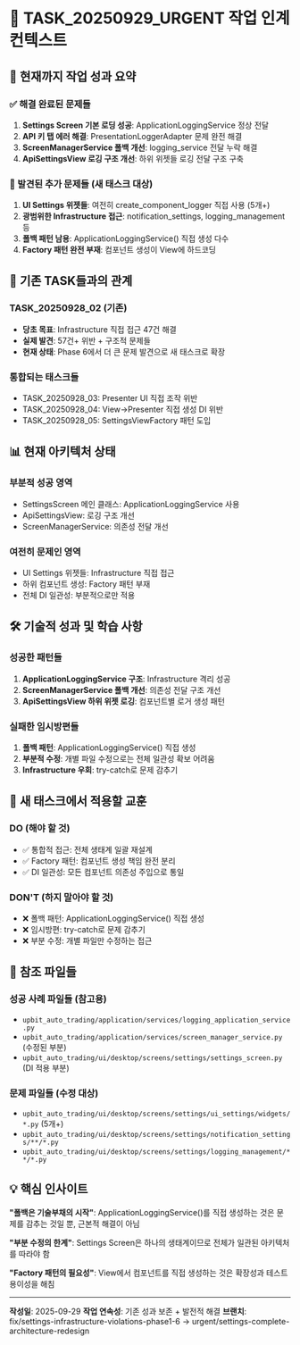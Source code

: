 # 📄 TASK_20250929_URGENT 작업 인계 컨텍스트

## 🎯 현재까지 작업 성과 요약

### ✅ 해결 완료된 문제들

1. **Settings Screen 기본 로딩 성공**: ApplicationLoggingService 정상 전달
2. **API 키 탭 에러 해결**: PresentationLoggerAdapter 문제 완전 해결
3. **ScreenManagerService 폴백 개선**: logging_service 전달 누락 해결
4. **ApiSettingsView 로깅 구조 개선**: 하위 위젯들 로깅 전달 구조 구축

### 🚨 발견된 추가 문제들 (새 태스크 대상)

1. **UI Settings 위젯들**: 여전히 create_component_logger 직접 사용 (5개+)
2. **광범위한 Infrastructure 접근**: notification_settings, logging_management 등
3. **폴백 패턴 남용**: ApplicationLoggingService() 직접 생성 다수
4. **Factory 패턴 완전 부재**: 컴포넌트 생성이 View에 하드코딩

## 🔄 기존 TASK들과의 관계

### TASK_20250928_02 (기존)

- **당초 목표**: Infrastructure 직접 접근 47건 해결
- **실제 발견**: 57건+ 위반 + 구조적 문제들
- **현재 상태**: Phase 6에서 더 큰 문제 발견으로 새 태스크로 확장

### 통합되는 태스크들

- TASK_20250928_03: Presenter UI 직접 조작 위반
- TASK_20250928_04: View→Presenter 직접 생성 DI 위반
- TASK_20250928_05: SettingsViewFactory 패턴 도입

## 📊 현재 아키텍처 상태

### 부분적 성공 영역

- SettingsScreen 메인 클래스: ApplicationLoggingService 사용
- ApiSettingsView: 로깅 구조 개선
- ScreenManagerService: 의존성 전달 개선

### 여전히 문제인 영역

- UI Settings 위젯들: Infrastructure 직접 접근
- 하위 컴포넌트 생성: Factory 패턴 부재
- 전체 DI 일관성: 부분적으로만 적용

## 🛠️ 기술적 성과 및 학습 사항

### 성공한 패턴들

1. **ApplicationLoggingService 구조**: Infrastructure 격리 성공
2. **ScreenManagerService 폴백 개선**: 의존성 전달 구조 개선
3. **ApiSettingsView 하위 위젯 로깅**: 컴포넌트별 로거 생성 패턴

### 실패한 임시방편들

1. **폴백 패턴**: ApplicationLoggingService() 직접 생성
2. **부분적 수정**: 개별 파일 수정으로는 전체 일관성 확보 어려움
3. **Infrastructure 우회**: try-catch로 문제 감추기

## 🎯 새 태스크에서 적용할 교훈

### DO (해야 할 것)

- ✅ 통합적 접근: 전체 생태계 일괄 재설계
- ✅ Factory 패턴: 컴포넌트 생성 책임 완전 분리
- ✅ DI 일관성: 모든 컴포넌트 의존성 주입으로 통일

### DON'T (하지 말아야 할 것)

- ❌ 폴백 패턴: ApplicationLoggingService() 직접 생성
- ❌ 임시방편: try-catch로 문제 감추기
- ❌ 부분 수정: 개별 파일만 수정하는 접근

## 🔗 참조 파일들

### 성공 사례 파일들 (참고용)

- `upbit_auto_trading/application/services/logging_application_service.py`
- `upbit_auto_trading/application/services/screen_manager_service.py` (수정된 부분)
- `upbit_auto_trading/ui/desktop/screens/settings/settings_screen.py` (DI 적용 부분)

### 문제 파일들 (수정 대상)

- `upbit_auto_trading/ui/desktop/screens/settings/ui_settings/widgets/*.py` (5개+)
- `upbit_auto_trading/ui/desktop/screens/settings/notification_settings/**/*.py`
- `upbit_auto_trading/ui/desktop/screens/settings/logging_management/**/*.py`

## 💡 핵심 인사이트

**"폴백은 기술부채의 시작"**: ApplicationLoggingService()를 직접 생성하는 것은 문제를 감추는 것일 뿐, 근본적 해결이 아님

**"부분 수정의 한계"**: Settings Screen은 하나의 생태계이므로 전체가 일관된 아키텍처를 따라야 함

**"Factory 패턴의 필요성"**: View에서 컴포넌트를 직접 생성하는 것은 확장성과 테스트 용이성을 해침

---

**작성일**: 2025-09-29
**작업 연속성**: 기존 성과 보존 + 발전적 해결
**브랜치**: fix/settings-infrastructure-violations-phase1-6 → urgent/settings-complete-architecture-redesign
